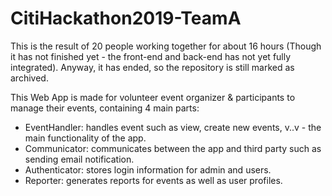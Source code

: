 # CitiHackathon2019-TeamA

This is the result of 20 people working together for about 16 hours (Though it has not finished yet - the front-end and back-end has not yet fully integrated).
Anyway, it has ended, so the repository is still marked as archived.

This Web App is made for volunteer event organizer & participants to manage their events, containing 4 main parts:
- EventHandler: handles event such as view, create new events, v..v - the main functionality of the app.
- Communicator: communicates between the app and third party such as sending email notification.
- Authenticator: stores login information for admin and users.
- Reporter: generates reports for events as well as user profiles.

